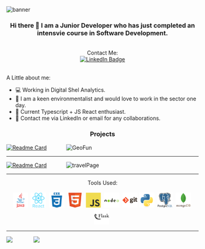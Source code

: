 <img width="853" alt="banner" src="https://user-images.githubusercontent.com/101360549/173238489-5d1f2003-e517-4736-b85e-22b73941c1e8.png">

<h3 align = "center" > Hi there 👋 I am a Junior Developer who has just completed an intensvie course in Software Development. </h3>
<br/>

<div align = "center">
Contact Me:
<br/>
<div id="badges">
  <a href="https://www.linkedin.com/in/jasmine-mills-dev">
    <img src="https://img.shields.io/badge/LinkedIn-blue?style=for-the-badge&logo=linkedin&logoColor=white" alt="LinkedIn Badge"/>
  </a>
</div>
<br/>
</div>

A Little about me:

- 💻 Working in Digital Shel Analytics.
- 🌱 I am a keen environmentalist and would love to work in the sector one day.
- 🔭 Current Typescript + JS React enthusiast.
- 💬 Contact me via LinkedIn or email for any collaborations.
<h3 align = "center"> Projects </h3>

[![Readme Card](https://github-readme-stats.vercel.app/api/pin/?username=JazzRose&repo=GeoFun&theme=vue-dark)](https://github.com/JazzRose/GeoFun)
&nbsp; &nbsp; &nbsp; &nbsp; &nbsp; &nbsp;
<img class = "img" width="350" height = "200" alt="GeoFun" src="https://user-images.githubusercontent.com/101360549/173248714-b66be47b-be97-449d-87b5-c67d973d2634.png">

<hr/>

[![Readme Card](https://github-readme-stats.vercel.app/api/pin/?username=JazzRose&repo=travel_bucketlist&theme=vue-dark)](https://github.com/JazzRose/travel_bucketlist)
&nbsp; &nbsp; &nbsp; &nbsp; &nbsp; &nbsp;
<img class = "img" width="350" height = "200" alt="travelPage" src="https://user-images.githubusercontent.com/101360549/173247352-9d8479f8-279e-4d3d-9667-241d6479376d.png"/>

<hr/>


<div align = "center">
Tools Used:
<br/>
<br/>
<div background-color = "#ffffff">
  <img src="https://github.com/devicons/devicon/blob/master/icons/java/java-original-wordmark.svg" title="Java" alt="Java" width="40" height="40"/>&nbsp;
  <img src="https://github.com/devicons/devicon/blob/master/icons/react/react-original-wordmark.svg" title="React" alt="React" width="40" height="40"/>&nbsp;
  <img src="https://github.com/devicons/devicon/blob/master/icons/css3/css3-plain-wordmark.svg"  title="CSS3" alt="CSS" width="40" height="40"/>&nbsp;
  <img src="https://github.com/devicons/devicon/blob/master/icons/html5/html5-original.svg" title="HTML5" alt="HTML" width="40" height="40"/>&nbsp;
  <img src="https://github.com/devicons/devicon/blob/master/icons/javascript/javascript-original.svg" title="JavaScript" alt="JavaScript" width="40" height="40"/>&nbsp;
  <img src="https://github.com/devicons/devicon/blob/master/icons/nodejs/nodejs-original-wordmark.svg" title="NodeJS" alt="NodeJS" width="40" height="40"/>&nbsp;
  <img src="https://github.com/devicons/devicon/blob/master/icons/git/git-original-wordmark.svg" title="Git" **alt="Git" width="40" height="40"/>
  <img src="https://github.com/devicons/devicon/blob/master/icons/python/python-original.svg" title="Python" alt="Python" width="40" height="40"/>&nbsp;
  <img src="https://github.com/devicons/devicon/blob/master/icons/postgresql/postgresql-original-wordmark.svg" title="Flask" alt="Flask" width="40" height="40"/>&nbsp;
  <img src="https://github.com/devicons/devicon/blob/master/icons/mongodb/mongodb-original-wordmark.svg" title="MongoDB" alt="MongoDB" width="40" height="40"/>&nbsp;
  <img src="https://github.com/devicons/devicon/blob/master/icons/flask/flask-original-wordmark.svg" title="Flask" alt="Flask" width="40" height="40"/>&nbsp;
</div>
</div>
<hr/>
<div style="display: flex; flex-direction: row" align="center" gap="30px">
 <img class="img" src="https://github-readme-stats.vercel.app/api?username=JazzRose&show_icons=true&hide_rank=true&theme=vue-dark" />
  &nbsp; &nbsp; &nbsp; &nbsp; &nbsp; &nbsp;&nbsp; &nbsp;
 <img class="img" src="https://github-readme-stats.vercel.app/api/top-langs/?username=JazzRose&layout=compact&theme=vue-dark" />
</div>
